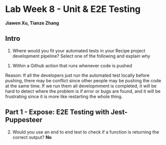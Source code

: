 # Lab Week 8 - Unit & E2E Testing

**Jiawen Xu, Tianze Zhang**

## Intro
1) Where would you fit your automated tests in your Recipe project development pipeline? Select one of the following and explain why

1. Within a Github action that runs whenever code is pushed

Reason: If all the developers just run the automated test locally before pushing, there may be conflict since other people may be pushing the code at the same time. If we run them all developmment is completed, it will be hard to detect where the problem is if error or bugs are found, and it will be frustrating since it is more like restarting the whole thing.

## Part 1 - Expose: E2E Testing with Jest-Puppesteer
2) Would you use an end to end test to check if a function is returning the correct output?
**No**